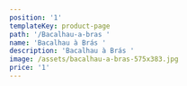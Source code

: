 ```yaml
---
position: '1'
templateKey: product-page
path: '/Bacalhau-a-bras '
name: 'Bacalhau à Brás '
description: 'Bacalhau à Brás '
image: /assets/bacalhau-a-bras-575x383.jpg
price: '1'
---
```


